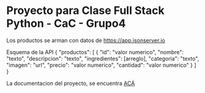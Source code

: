 # Proyecto para Clase Full Stack Python - CaC - Grupo4

Los productos se arman con datos de https://app.jsonserver.io

Esquema de la API
{
    "productos": [
        {
            "id": "valor numerico",
            "nombre": "texto",
            "descripcion": "texto",
            "ingredientes": [arreglo],
            "categoria": "texto",
            "imagen": "url",
            "precio": "valor numerico",
            "cantidad": "valor numerico"
        }
    ]
}

La documentacion del proyecto, se encuentra [ACÁ](https://drive.google.com/file/d/1ZNePEmpIJrDAVhLI7PUBxrzcmY9Lb3k3/view?usp=sharing)
